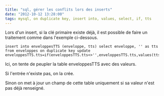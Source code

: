 ```yaml
---
title: "sql, gérer les conflits lors des inserts"
date: "2012-10-12 13:28:00"
tags: mysql, on duplicate key, insert into, values, select, if, tts
---
```

Lors d'un insert, si la clé primaire existe déjà, il est possible de faire un traitement comme dans l'exemple ci-dessous.


```
insert into enveloppesTTS (enveloppe, tts) select enveloppe, '' as tts from enveloppes on duplicate key update enveloppesTTS.tts=if(enveloppesTTS.tts<>'',enveloppesTTS.tts,values(tts));
```

Ici, on tente de peupler la table enveloppesTTS avec des valeurs.

Si l'entrée n'existe pas, on la crée.

Sinon on met à jour un champ de cette table uniquement si sa valeur n'est pas déjà renseigné.

